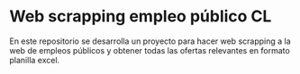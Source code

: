 # Web scrapping empleo público CL

En este repositorio se desarrolla un proyecto para hacer web scrapping a la web de empleos públicos y  obtener todas las ofertas relevantes en formato planilla excel.